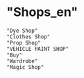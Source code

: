 # "Shops_en"

```"Free"
"Dye Shop"
"Clothes Shop"
"Prop Shop"
"VEHICLE PAINT SHOP"
"Buy"
"Wardrobe"
"Magic Shop"
```